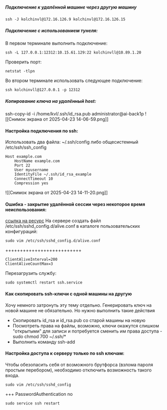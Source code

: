 
##### Подключение к удалённой машине через другую машину

```
ssh -J kolchinvl@172.16.126.9 kolchinvl@172.16.126.15
```


##### Подключение с использованием тунеля:

В первом терминале выполнить подключение:

```
ssh -L 127.0.0.1:12312:10.15.61.129:22 kolchinvll@10.89.1.20
```

Проверить порт:

```
netstat -tlpn
```

Во втором терминале использовать следующее подключение:

```
ssh kolchinvll@127.0.0.1 -p 12312
```
##### Копирование ключа на удалённый host:

ssh-copy-id -i /home/kvl/.ssh/id_rsa.pub administrator@ai-back1p
![[Снимок экрана от 2025-04-23 14-06-59.png]]

#### Настройка подключения по ssh:

Использовать два файла: ~/.ssh/config либо общесистемный /etc/ssh/ssh_config

```
Host example.com
	HostName example.com
	Port 22
	User myusername
	IdentityFile ~/.ssh/id_rsa_example
	ConnectTimeout 10
	Compression yes 
```

![[Снимок экрана от 2025-04-23 14-11-20.png]]

#### Ошибка - закрытие удалённой сессии через некоторое время неиспользования:
[ссылка на ресурс](https://dampi.ru/oshibka-client_loop-send-disconnect-broken-pipe)
На сервере создать файл  /etc/ssh/sshd_config.d/alive.conf в каталоге пользовательских конфигураций:
```
sudo vim /etc/ssh/sshd_config.d/alive.conf
```
++++++++++++++++++++++++++
```
ClientAliveInterval=200
ClientAliveCountMax=3
```

Перезагрузить службу:
```
sudo systemctl restart ssh.service
```
#### Как скопировать ssh-ключи с одной машины на другую

Хочу немного затронуть эту тему отдельно. Генерировать ключ на новой машине не обязательно. Но нужно выполнить такие действия

- Скопировать id_rsa и id_rsa.pub со старой машины на новую
- Посмотреть права на файлы, возможно, ключи окажутся слишком "открытыми" для записи и потребуется сменить им права доступа - sudo chmod 700 ~/.ssh/*
- Выполнить команду ssh-add

#### Настройка доступа к серверу только по ssh ключам:

Чтобы обезопасить себя от возможного брутфорса (взлома пароля простым перебором), 
необходимо отключить возможность такого входа.

```
sudo vim /etc/ssh/sshd_config
```

+++ PasswordAuthentication no

```
sudo service ssh restart
```
